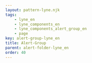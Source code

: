 ```yaml
---
layout: pattern-lyne.njk
tags: 
    - lyne_en
    - lyne_components_en
    - lyne_components_alert_group_en
    - page
key: alert-group-lyne_en
title: Alert-Group
parent: alert-folder-lyne_en
order: 40
---
```

